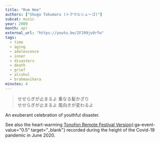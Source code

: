 ```yaml
---
title: "Rum Hee"
authors: ["Shugo Tokumaru (トクマルシューゴ)"]
subcat: music
year: 2009
month: apr
external_url: "https://youtu.be/2FJ99ju9rfw"
tags: 
  - time
  - aging
  - adolescence
  - inner
  - disasters
  - death
  - grief
  - alcohol
  - brahmavihara
minutes: 4
---
```


> せせらぎが止まるよ 重なる髪かざり   
せせらぎが止まるよ 風向きが変わるよ

An exuberant celebration of youthful disaster.

See also the heart-warming [Tonofon Remote Festival Version](https://youtu.be/a4RsOIBer5M){:ga-event-value="0.5" target="_blank"} recorded during the height of the Covid-19 pandemic in June 2020.

